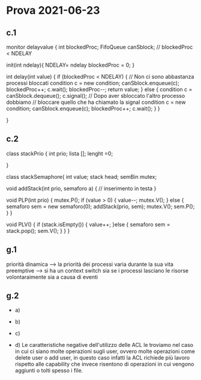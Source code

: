# Prova 2021-06-23

## c.1

monitor delayvalue {
  int blockedProc;
  FifoQueue<condition> canSblock; // blockedProc < NDELAY

  init(int ndelay){
    NDELAY= ndelay
    blockedProc = 0;
  }

  int delay(int value) {
    if (blockedProc < NDELAY) {
      // Non ci sono abbastanza processi bloccati
      condition c = new condition;
      canSblock.enqueue(c);
      blockedProc++;
      c.wait();
      blockedProc--;
      return value;
    }
    else {
      condition c = canSblock.dequeue();
      c.signal();
      // Dopo aver sbloccato l'altro processo dobbiamo
      // bloccare quello che ha chiamato la signal
      condition c = new condition;
      canSblock.enqueue(c);
      blockedProc++;
      c.wait();
    }
  }

}

## c.2
class stackPrio {
  int prio;
  lista [];
  lenght =0;
  

}


class stackSemaphore{
  int value;
  stack head;
  semBin mutex;

  void addStack(int prio, semaforo a) {
    // inserimento in testa
  }
  
  void PLP(int prio) {
    mutex.P();
    if (value > 0) {
      value--;
      mutex.V();
    } else {
      semaforo sem = new semaforo(0);
      addStack(prio, sem);
      mutex.V();
      sem.P();
    }
  }

  void PLV() {
    if (stack.isEmpty()) {
      value++;
    }else {
      semaforo sem = stack.pop();
      sem.V();
    }
  }
}


## g.1
priorità dinamica --> la priorità dei processi varia durante la sua vita
preemptive --> si ha un context switch sia se i processi lasciano le risorse volontaraimente sia a causa di eventi

## g.2 
* a) 

* b)

* c)

* d) Le caratteristiche negative dell'utilizzo delle ACL le troviamo nel caso in cui ci siano molte operazioni sugli user, ovvero molte operazioni come delete user o add user, in questo caso infatti la ACL richiede più lavoro rispetto alle capability che invece risentono di operazioni in cui vengono aggiunti o tolti spesso i file.
